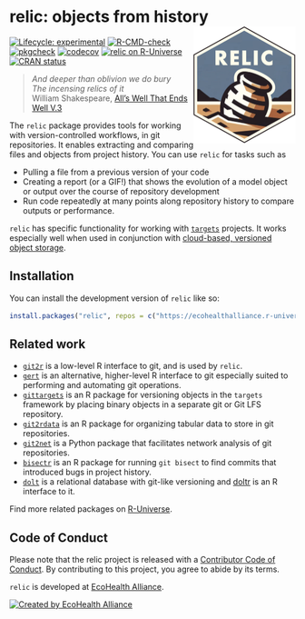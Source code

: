 
<!-- README.md is generated from README.Rmd. Please edit that file -->

# relic: objects from history <img src="man/figures/logo.png" align="right" height="206" alt="" />

<!-- badges: start -->

[![Lifecycle:
experimental](https://img.shields.io/badge/lifecycle-experimental-orange.svg)](https://lifecycle.r-lib.org/articles/stages.html#experimental)
[![R-CMD-check](https://github.com/ecohealthalliance/relic/actions/workflows/R-CMD-check.yaml/badge.svg)](https://github.com/ecohealthalliance/relic/actions/workflows/R-CMD-check.yaml)
[![pkgcheck](https://github.com/ecohealthalliance/relic/workflows/pkgcheck/badge.svg)](https://github.com/ecohealthalliance/relic/actions?query=workflow%3Apkgcheck)
[![codecov](https://codecov.io/gh/ecohealthalliance/relic/branch/main/graph/badge.svg)](https://codecov.io/gh/ecohealthalliance/relic)
[![relic on
R-Universe](https://ecohealthalliance.r-universe.dev/badges/relic)](https://ecohealthalliance.r-universe.dev/relic)
[![CRAN
status](https://www.r-pkg.org/badges/version/relic)](https://CRAN.R-project.org/package=relic)
<!-- badges: end -->

> *And deeper than oblivion we do bury* <br /> *The incensing relics of
> it* <br /> William Shakespeare, [All’s Well That Ends Well
> V.3](https://internetshakespeare.uvic.ca/doc/AWW_M/scene/5.3/index.html)

The `relic` package provides tools for working with version-controlled
workflows, in git repositories. It enables extracting and comparing
files and objects from project history. You can use `relic` for tasks
such as

- Pulling a file from a previous version of your code
- Creating a report (or a GIF!) that shows the evolution of a model
  object or output over the course of repository development
- Run code repeatedly at many points along repository history to compare
  outputs or performance.

`relic` has specific functionality for working with
[`targets`](https://books.ropensci.org/targets-manual) projects. It
works especially well when used in conjunction with [cloud-based,
versioned object
storage](https://books.ropensci.org/targets/cloud-storage.html).

## Installation

You can install the development version of `relic` like so:

``` r
install.packages("relic", repos = c("https://ecohealthalliance.r-universe.dev"))
```

## Related work

- [`git2r`](https://github.com/ropensci/git2r) is a low-level R
  interface to git, and is used by `relic`.
- [`gert`](https://github.com/r-lib/gert) is an alternative,
  higher-level R interface to git especially suited to performing and
  automating git operations.
- [`gittargets`](https://github.com/ropensci/gittargets) is an R package
  for versioning objects in the `targets` framework by placing binary
  objects in a separate git or Git LFS repository.
- [`git2rdata`](https://github.com/ropensci/git2rdata/) is an R package
  for organizing tabular data to store in git repositories.
- [`git2net`](https://github.com/gotec/git2net) is a Python package that
  facilitates network analysis of git repositories.
- [`bisectr`](https://github.com/wch/bisectr) is an R package for
  running `git bisect` to find commits that introduced bugs in project
  history.
- [`dolt`](https:://dolthub.com) is a relational database with git-like
  versioning and [doltr](https:://github.com/ecohealthalliance/doltr) is
  an R interface to it.

Find more related packages on
[R-Universe](https://r-universe.dev/search/?q=git).

## Code of Conduct

Please note that the relic project is released with a [Contributor Code
of
Conduct](https://contributor-covenant.org/version/2/1/CODE_OF_CONDUCT.html).
By contributing to this project, you agree to abide by its terms.

`relic` is developed at [EcoHealth
Alliance](https://www.ecohealthalliance.org/).

[![Created by EcoHealth
Alliance](https://raw.githubusercontent.com/ropensci/citesdb/master/vignettes/figures/eha-footer.png)](https://www.ecohealthalliance.org/)
